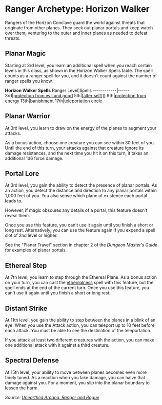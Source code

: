 # Ranger Archetype: Horizon Walker
Rangers of the Horizon Conclave guard the world against threats that originate from other planes. They seek out planar portals and keep watch over them, venturing to the outer and inner planes as needed to defeat threats.

## Planar Magic
Starting at 3rd level, you learn an additional spell when you reach certain levels in this class, as shown in the Horizon Walker Spells table. The spell counts as a ranger spell for you, and it doesn't count against the number of ranger spells you know.

**Horizon Walker Spells**
Ranger Level|Spells
------------|------
3rd|[protection from evil and good]()
5th|[[alter self](https://www.dndbeyond.com/spells/alter-self)]()
9th|[protection from energy]()
13th|[banishment]()
17th|[teleportation circle]()

## Planar Warrior
At 3rd level, you learn to draw on the energy of the planes to augment your attacks.

As a bonus action, choose one creature you can see within 30 feet of you. Until the end of this turn, your attacks against that creature ignore its damage resistances, and the next time you hit it on this turn, it takes an additional 1d6 force damage.

## Portal Lore
At 3rd level, you gain the ability to detect the presence of planar portals. As an action, you detect the distance and direction to any planar portals within 1,000 feet of you. You also sense which plane of existence each portal leads to.

However, if magic obscures any details of a portal, this feature doesn't reveal them. 

Once you use this feature, you can't use it again until you finish a short or long rest. Alternatively, you can use the feature again if you expend a spell slot of 2nd level or higher.

See the "Planar Travel" section in chapter 2 of the *Dungeon Master's Guide* for examples of planar portals.

## Ethereal Step
At 7th level, you learn to step through the Ethereal Plane. As a bonus action on your turn, you can cast the [etherealness]() spell with this feature, but the spell ends at the end of the current turn. Once you use this feature, you can't use it again until you finish a short or long rest.

## Distant Strike
At 11th level, you gain the ability to step between the planes in a blink of an eye. When you use the Attack action, you can teleport up to 10 feet before each attack. You must be able to see the destination of the teleportation. 

If you attack at least two different creatures with the action, you can make one additional attack with it against a third creature.

## Spectral Defense
At 15th level, your ability to move between planes becomes even more finely tuned. As a reaction when you take damage, you can halve that damage against you. For a moment, you slip into the planar boundary to lessen the harm.

*Source: [Unearthed Arcana: Ranger and Rogue](https://dnd.wizards.com/articles/unearthed-arcana/ranger-and-rogue)*